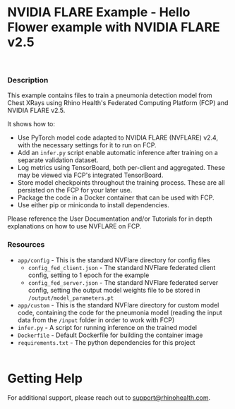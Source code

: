 # NVIDIA FLARE Example - Hello Flower example with NVIDIA FLARE v2.5
<br/>

### **Description**

This example contains files to train a pneumonia detection model from Chest XRays using Rhino Health's Federated
Computing Platform (FCP) and NVIDIA FLARE v2.5.

It shows how to:
* Use PyTorch model code adapted to NVIDIA FLARE (NVFLARE) v2.4, with the necessary settings for it to run on FCP.
* Add an `infer.py` script enable automatic inference after training on a separate validation dataset.
* Log metrics using TensorBoard, both per-client and aggregated.  These may be viewed via FCP's integrated TensorBoard.
* Store model checkpoints throughout the training process.  These are all persisted on the FCP for your later use.
* Package the code in a Docker container that can be used with FCP.
* Use either pip or miniconda to install dependencies.

Please reference the User Documentation and/or Tutorials for in depth explanations on how to use NVFLARE on FCP.

### **Resources**
- `app/config` - This is the standard NVFlare directory for config files
  - `config_fed_client.json` - The standard NVFlare federated client config, setting to 1 epoch for the example 
  - `config_fed_server.json` - The standard NVFlare federated server config, setting the output model weights file to be stored in `/output/model_parameters.pt`
- `app/custom` - This is the standard NVFlare directory for custom model code, containing the code for the pneumonia model (reading the input data from the `/input` folder in order to work with FCP)
- `infer.py` - A script for running inference on the trained model
- `Dockerfile` - Default Dockerfile for building the container image
- `requirements.txt` - The python dependencies for this project
<br><br>

# Getting Help
For additional support, please reach out to [support@rhinohealth.com](mailto:support@rhinohealth.com).
